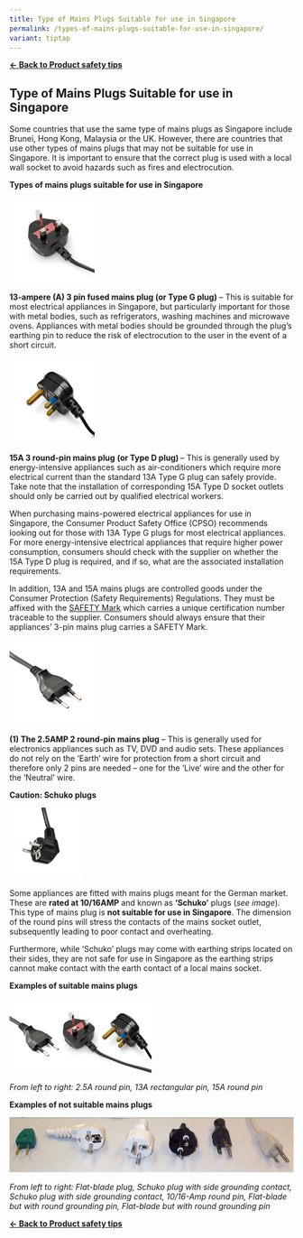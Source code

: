 ```yaml
---
title: Type of Mains Plugs Suitable for use in Singapore
permalink: /types-of-mains-plugs-suitable-for-use-in-singapore/
variant: tiptap
---
```

<p><strong><a href="https://www.consumerproductsafety.gov.sg/consumers/product-safety-tips/home-appliances-and-furniture/" rel="noopener noreferrer nofollow" target="_blank">← Back to Product safety tips</a></strong>
</p>
<h2>Type of Mains Plugs Suitable for use in Singapore</h2>
<p>Some countries that use the same type of mains plugs as Singapore include
Brunei, Hong Kong, Malaysia or the UK. However, there are countries that
use other types of mains plugs that may not be suitable for use in Singapore.
It is important to ensure that the correct plug is used with a local wall
socket to avoid hazards such as fires and electrocution.</p>
<p><strong>Types of mains plugs suitable for use in Singapore</strong>
</p>
<div class="isomer-image-wrapper">
<img style="width: 30%;" height="auto" width="100%" alt="mains plugs 2" src="/images/consumers/did-you-know/types-of-mains-plugs/mains-plugs-2.jpg">
</div>
<p><strong>13-ampere (A) 3 pin fused mains plug (or Type G plug)</strong>&nbsp;–
This is suitable for most electrical appliances in Singapore, but particularly
important for those with metal bodies, such as refrigerators, washing machines
and microwave ovens. Appliances with metal bodies should be grounded through
the plug’s earthing pin to reduce the risk of electrocution to the user
in the event of a short circuit.</p>
<div class="isomer-image-wrapper">
<img style="width: 30%;" height="auto" width="100%" alt="mains plugs 3" src="/images/consumers/did-you-know/types-of-mains-plugs/mains-plugs-3.jpg">
</div>
<p><strong>15A 3 round-pin mains plug</strong>&nbsp;<strong>(or Type D plug) </strong>–
This is generally used by energy-intensive appliances such as air-conditioners
which require more electrical current than the standard 13A Type G plug
can safely provide. Take note that the installation of corresponding 15A
Type D socket outlets should only be carried out by qualified electrical
workers.</p>
<p>When purchasing mains-powered electrical appliances for use in Singapore,
the Consumer Product Safety Office (CPSO) recommends looking out for those
with 13A Type G plugs for most electrical appliances. For more energy-intensive
electrical appliances that require higher power consumption, consumers
should check with the supplier on whether the 15A Type D plug is required,
and if so, what are the associated installation requirements.</p>
<p>In addition, 13A and 15A mains plugs are controlled goods under the Consumer
Protection (Safety Requirements) Regulations. They must be affixed with
the <a href="https://www.consumerproductsafety.gov.sg/consumers/choose-safer-products/look-for-the-safety-mark/" rel="noopener noreferrer nofollow" target="_blank">SAFETY Mark</a> which
carries a unique certification number traceable to the supplier. Consumers
should always ensure that their appliances’ 3-pin mains plug carries a
SAFETY Mark.</p>
<div class="isomer-image-wrapper">
<img style="width: 30%;" height="auto" width="100%" alt="mains plugs 1" src="/images/consumers/did-you-know/types-of-mains-plugs/mains-plugs-1.jpg">
</div>
<p><strong>(1) The 2.5AMP 2 round-pin mains plug</strong> – This is generally
used for electronics appliances such as TV, DVD and audio sets. These appliances
do not rely on the ‘Earth’ wire for protection from a short circuit and
therefore only 2 pins are needed – one for the ‘Live’ wire and the other
for the ‘Neutral’ wire.</p>
<p></p>
<p><strong>Caution: Schuko plugs</strong>
</p>
<div class="isomer-image-wrapper">
<img style="width: 25%;" height="auto" width="100%" alt="mains plugs 4" src="/images/consumers/did-you-know/types-of-mains-plugs/mains-plugs-4.jpg">
</div>
<p>Some appliances are fitted with mains plugs meant for the German market.
These are <strong>rated at 10/16AMP</strong> and known as <strong>‘Schuko’</strong> plugs
(<em>see image</em>). This type of mains plug is <strong>not suitable for use in Singapore</strong>.
The dimension of the round pins will stress the contacts of the mains socket
outlet, subsequently leading to poor contact and overheating.</p>
<p>Furthermore, while ‘Schuko’ plugs may come with earthing strips located
on their sides, they are not safe for use in Singapore as the earthing
strips cannot make contact with the earth contact of a local mains socket.</p>
<p><strong>Examples of suitable mains plugs</strong>
</p>
<div class="isomer-image-wrapper">
<img style="width: 50%;" height="auto" width="100%" alt="mains plugs 5" src="/images/consumers/did-you-know/types-of-mains-plugs/mains-plugs-5.jpg">
</div>
<p><em>From left to right: 2.5A round pin, 13A rectangular pin, 15A round pin</em>
</p>
<p><strong>Examples of not suitable mains plugs</strong>
</p>
<div class="isomer-image-wrapper">
<img style="width: 100%" height="auto" width="100%" alt="non approved mains plugs" src="/images/consumers/did-you-know/types-of-mains-plugs/non-approved-mains-plugs.jpg">
</div>
<p><em>From left to right: Flat-blade plug, Schuko plug with side grounding contact, Schuko plug with side grounding contact, 10/16-Amp round pin, Flat-blade but with round grounding pin, Flat-blade but with round grounding pin</em>
</p>
<p><strong><a href="/consumers/product-safety-tips/home-appliances-and-furniture" rel="noopener noreferrer nofollow" target="_blank">← Back to Product safety tips</a></strong>
</p>